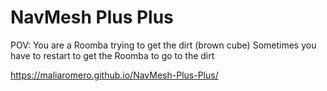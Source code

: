 # NavMesh Plus Plus
 POV: You are a Roomba trying to get the dirt (brown cube)
 Sometimes you have to restart to get the Roomba to go to the dirt
 
https://maliaromero.github.io/NavMesh-Plus-Plus/
